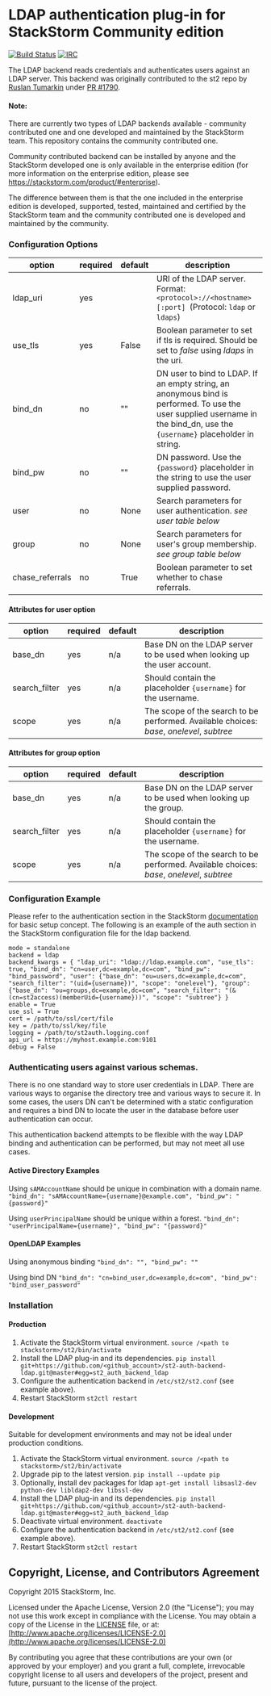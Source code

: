 # LDAP authentication plug-in for StackStorm Community edition

[![Build Status](https://api.travis-ci.org/StackStorm/st2-auth-backend-ldap.svg?branch=master)](https://travis-ci.org/StackStorm/st2-auth-backend-ldap) [![IRC](https://img.shields.io/irc/%23stackstorm.png)](http://webchat.freenode.net/?channels=stackstorm)

The LDAP backend reads credentials and authenticates users against an LDAP server. This backend was originally contributed to the st2 repo by [Ruslan Tumarkin](https://github.com/ruslantum) under [PR #1790](https://github.com/StackStorm/st2/pull/1790).

#### Note:
There are currently two types of LDAP backends available - community contributed one and one developed and maintained by the StackStorm team. This repository contains the community contributed one.

Community contributed backend can be installed by anyone and the StackStorm developed one is only available in the enterprise edition (for more information on the enterprise edition, please see https://stackstorm.com/product/#enterprise).

The difference between them is that the one included in the enterprise edition is developed, supported, tested, maintained and certified by the StackStorm team and the community contributed one is developed and maintained by the community.

### Configuration Options

| option          | required | default | description                                                |
|-----------------|----------|---------|------------------------------------------------------------|
| ldap_uri        | yes      |         | URI of the LDAP server.  Format: `<protocol>://<hostname>[:port] `(Protocol: `ldap` or `ldaps`) |
| use_tls         | yes      |  False  | Boolean parameter to set if tls is required. Should be set to *false* using _ldaps_ in the uri. |
| bind_dn         | no       |  ""     | DN user to bind to LDAP.  If an empty string, an anonymous bind is performed. To use the user supplied username in the bind_dn, use the `{username}` placeholder in string. |
| bind_pw         | no       |  ""     | DN password.  Use the `{password}` placeholder in the string to use the user supplied password.|
| user            | no       |  None   | Search parameters for user authentication. _see user table below_ |
| group           | no       |  None   | Search parameters for user's group membership. _see group table below_ |
| chase_referrals | no       |  True   | Boolean parameter to set whether to chase referrals. |

#### Attributes for user option
| option        | required | default | description                                                |
|---------------|----------|---------|------------------------------------------------------------|
| base_dn       | yes      |   n/a   | Base DN on the LDAP server to be used when looking up the user account. |
| search_filter | yes      |   n/a   | Should contain the placeholder `{username}` for the username. |
| scope         | yes      |   n/a  | The scope of the search to be performed. Available choices: _base_, _onelevel_, _subtree_ |

#### Attributes for group option
| option        | required | default | description                                                |
|---------------|----------|---------|------------------------------------------------------------|
| base_dn       | yes      |   n/a   | Base DN on the LDAP server to be used when looking up the group. |
| search_filter | yes      |   n/a   | Should contain the placeholder `{username}` for the username. |
| scope         | yes      |   n/a   | The scope of the search to be performed. Available choices: _base_, _onelevel_, _subtree_ |

### Configuration Example

Please refer to the authentication section in the StackStorm [documentation](http://docs.stackstorm.com) for basic setup concept. The following is an example of the auth section in the StackStorm configuration file for the ldap backend.

```[auth]
mode = standalone
backend = ldap
backend_kwargs = { "ldap_uri": "ldap://ldap.example.com", "use_tls": true, "bind_dn": "cn=user,dc=example,dc=com", "bind_pw": "bind_password", "user": {"base_dn": "ou=users,dc=example,dc=com", "search_filter": "(uid={username})", "scope": "onelevel"}, "group": {"base_dn": "ou=groups,dc=example,dc=com", "search_filter": "(&(cn=st2access)(memberUid={username}))", "scope": "subtree"} }
enable = True
use_ssl = True
cert = /path/to/ssl/cert/file
key = /path/to/ssl/key/file
logging = /path/to/st2auth.logging.conf
api_url = https://myhost.example.com:9101
debug = False
```

### Authenticating users against various schemas.

There is no one standard way to store user credentials in LDAP.  There are various ways to organise the directory tree and various ways to secure it.  In some cases, the users DN can't be determined with a static configuration and requires a bind DN to locate the user in the database before user authentication can occur.

This authentication backend attempts to be flexible with the way LDAP binding and authentication can be performed, but may not meet all use cases.

#### Active Directory Examples

Using `sAMAccountName` should be unique in combination with a domain name.
`"bind_dn": "sAMAccountName={username}@example.com", "bind_pw": "{password}"`

Using `userPrincipalName` should be unique within a forest.
`"bind_dn": "userPrincipalName={username}", "bind_pw": "{password}"`

#### OpenLDAP Examples

Using anonymous binding
`"bind_dn": "", "bind_pw": ""`

Using bind DN
`"bind_dn": "cn=bind_user,dc=example,dc=com", "bind_pw": "bind_user_password"`


### Installation

#### Production

1. Activate the StackStorm virtual environment.
 `source /<path to stackstorm>/st2/bin/activate`
2.  Install the LDAP plug-in and its dependencies.
 `pip install git+https://github.com/<github_account>/st2-auth-backend-ldap.git@master#egg=st2_auth_backend_ldap`
3. Configure the authentication backend in `/etc/st2/st2.conf` (see example above).
4. Restart StackStorm
 `st2ctl restart`

#### Development
Suitable for development environments and may not be ideal under production conditions.

 1. Activate the StackStorm virtual environment.
 `source /<path to stackstorm>/st2/bin/activate`
 2. Upgrade pip to the latest version.
 `pip install --update pip`
 3. Optionally, install dev packages for ldap
 `apt-get install libsasl2-dev python-dev libldap2-dev libssl-dev`
 4. Install the LDAP plug-in and its dependencies.
 `pip install git+https://github.com/<github_account>/st2-auth-backend-ldap.git@master#egg=st2_auth_backend_ldap`
 5. Deactivate virtual environment.
 `deactivate`
 6. Configure the authentication backend in `/etc/st2/st2.conf` (see example above).
 7. Restart StackStorm
 `st2ctl restart`


## Copyright, License, and Contributors Agreement

Copyright 2015 StackStorm, Inc.

Licensed under the Apache License, Version 2.0 (the "License"); you may not use this work except in
compliance with the License. You may obtain a copy of the License in the [LICENSE](LICENSE) file,
or at: [http://www.apache.org/licenses/LICENSE-2.0](http://www.apache.org/licenses/LICENSE-2.0)

By contributing you agree that these contributions are your own (or approved by your employer) and
you grant a full, complete, irrevocable copyright license to all users and developers of the
project, present and future, pursuant to the license of the project.
